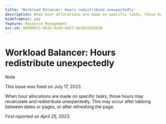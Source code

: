 ```yaml
---
title: 'Workload Balancer: Hours redistribute unexpectedly'
description: When hour allocations are made on specific tasks, those hours may recalulate and redistribute unexpectedly. This may occur after tabbing between dates or pages, or after refreshing the page.
hidefromtoc: yes
feature: Resource Management
exl-id: 883845fc-6612-4a35-bd37-de38425b2938
---
```

# Workload Balancer: Hours redistribute unexpectedly

>[!NOTE]
>
>This issue was fixed on July 17, 2023.

When hour allocations are made on specific tasks, those hours may recalculate and redistribute unexpectedly. This may occur after tabbing between dates or pages, or after refreshing the page.

_First reported on April 25, 2023._
